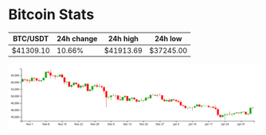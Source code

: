 # Bitcoin Stats

BTC/USDT|24h change|24h high|24h low|
|---|---|---|---|
|$41309.10|10.66%|$41913.69|$37245.00|

<img src="./chart.svg">

